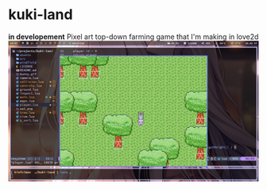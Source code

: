 # kuki-land
**in developement**
Pixel art top-down farming game that I'm making in love2d
![](ss3.png)
